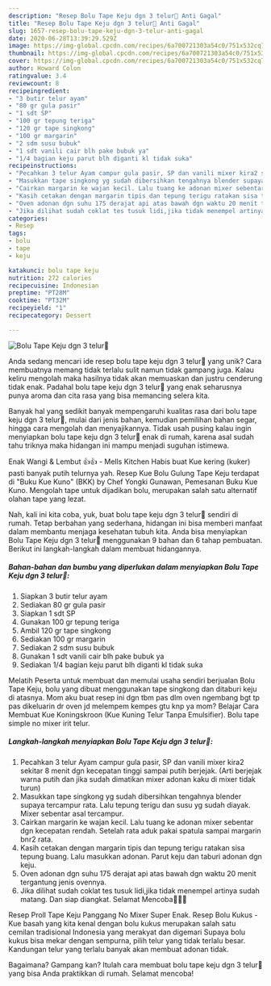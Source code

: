```yaml
---
description: "Resep Bolu Tape Keju dgn 3 telur🥰 Anti Gagal"
title: "Resep Bolu Tape Keju dgn 3 telur🥰 Anti Gagal"
slug: 1657-resep-bolu-tape-keju-dgn-3-telur-anti-gagal
date: 2020-06-28T13:39:29.529Z
image: https://img-global.cpcdn.com/recipes/6a700721303a54c0/751x532cq70/bolu-tape-keju-dgn-3-telur🥰-foto-resep-utama.jpg
thumbnail: https://img-global.cpcdn.com/recipes/6a700721303a54c0/751x532cq70/bolu-tape-keju-dgn-3-telur🥰-foto-resep-utama.jpg
cover: https://img-global.cpcdn.com/recipes/6a700721303a54c0/751x532cq70/bolu-tape-keju-dgn-3-telur🥰-foto-resep-utama.jpg
author: Howard Colon
ratingvalue: 3.4
reviewcount: 8
recipeingredient:
- "3 butir telur ayam"
- "80 gr gula pasir"
- "1 sdt SP"
- "100 gr tepung teriga"
- "120 gr tape singkong"
- "100 gr margarin"
- "2 sdm susu bubuk"
- "1 sdt vanili cair blh pake bubuk ya"
- "1/4 bagian keju parut blh diganti kl tidak suka"
recipeinstructions:
- "Pecahkan 3 telur Ayam campur gula pasir, SP dan vanili mixer kira2 sekitar 8 menit dgn kecepatan tinggi sampai putih berjejak. (Arti berjejak warna putih dan jika sudah dimatikan mixer adonan kaku di mixer tidak turun)"
- "Masukkan tape singkong yg sudah dibersihkan tengahnya blender supaya tercampur rata. Lalu tepung terigu dan susu yg sudah diayak. Mixer sebentar asal tercampur."
- "Cairkan margarin ke wajan kecil. Lalu tuang ke adonan mixer sebentar dgn kecepatan rendah. Setelah rata aduk pakai spatula sampai margarin bnr2 rata."
- "Kasih cetakan dengan margarin tipis dan tepung terigu ratakan sisa tepung buang. Lalu masukkan adonan. Parut keju dan taburi adonan dgn keju."
- "Oven adonan dgn suhu 175 derajat api atas bawah dgn waktu 20 menit tergantung jenis ovennya."
- "Jika dilihat sudah coklat tes tusuk lidi,jika tidak menempel artinya sudah matang. Dan siap diangkat. Selamat Mencoba🙏🙏🙏"
categories:
- Resep
tags:
- bolu
- tape
- keju

katakunci: bolu tape keju 
nutrition: 272 calories
recipecuisine: Indonesian
preptime: "PT28M"
cooktime: "PT32M"
recipeyield: "1"
recipecategory: Dessert

---
```



![Bolu Tape Keju dgn 3 telur🥰](https://img-global.cpcdn.com/recipes/6a700721303a54c0/751x532cq70/bolu-tape-keju-dgn-3-telur🥰-foto-resep-utama.jpg)

Anda sedang mencari ide resep bolu tape keju dgn 3 telur🥰 yang unik? Cara membuatnya memang tidak terlalu sulit namun tidak gampang juga. Kalau keliru mengolah maka hasilnya tidak akan memuaskan dan justru cenderung tidak enak. Padahal bolu tape keju dgn 3 telur🥰 yang enak seharusnya punya aroma dan cita rasa yang bisa memancing selera kita.

Banyak hal yang sedikit banyak mempengaruhi kualitas rasa dari bolu tape keju dgn 3 telur🥰, mulai dari jenis bahan, kemudian pemilihan bahan segar, hingga cara mengolah dan menyajikannya. Tidak usah pusing kalau ingin menyiapkan bolu tape keju dgn 3 telur🥰 enak di rumah, karena asal sudah tahu triknya maka hidangan ini mampu menjadi suguhan istimewa.

Enak Wangi &amp; Lembut 👍👍 - Mells Kitchen Habis buat Kue kering (kuker) pasti banyak putih telurnya yah. Resep Kue Bolu Gulung Tape Keju terdapat di &#34;Buku Kue Kuno&#34; (BKK) by Chef Yongki Gunawan, Pemesanan Buku Kue Kuno. Mengolah tape untuk dijadikan bolu, merupakan salah satu alternatif olahan tape yang lezat.


Nah, kali ini kita coba, yuk, buat bolu tape keju dgn 3 telur🥰 sendiri di rumah. Tetap berbahan yang sederhana, hidangan ini bisa memberi manfaat dalam membantu menjaga kesehatan tubuh kita. Anda bisa menyiapkan Bolu Tape Keju dgn 3 telur🥰 menggunakan 9 bahan dan 6 tahap pembuatan. Berikut ini langkah-langkah dalam membuat hidangannya.

<!--inarticleads1-->

##### Bahan-bahan dan bumbu yang diperlukan dalam menyiapkan Bolu Tape Keju dgn 3 telur🥰:

1. Siapkan 3 butir telur ayam
1. Sediakan 80 gr gula pasir
1. Siapkan 1 sdt SP
1. Gunakan 100 gr tepung teriga
1. Ambil 120 gr tape singkong
1. Sediakan 100 gr margarin
1. Sediakan 2 sdm susu bubuk
1. Gunakan 1 sdt vanili cair blh pake bubuk ya
1. Sediakan 1/4 bagian keju parut blh diganti kl tidak suka


Melatih Peserta untuk membuat dan memulai usaha sendiri berjualan Bolu Tape Keju, bolu yang dibuat menggunakan tape singkong dan ditaburi keju di atasnya. Mom aku buat resep ini dgn tbm pas dlm oven ngembang bgt tp pas dikeluarin dr oven jd melempem kempes gtu knp ya mom? Belajar Cara Membuat Kue Koningskroon (Kue Kuning Telur Tanpa Emulsifier). Bolu tape simple no mixer irit telur. 

<!--inarticleads2-->

##### Langkah-langkah menyiapkan Bolu Tape Keju dgn 3 telur🥰:

1. Pecahkan 3 telur Ayam campur gula pasir, SP dan vanili mixer kira2 sekitar 8 menit dgn kecepatan tinggi sampai putih berjejak. (Arti berjejak warna putih dan jika sudah dimatikan mixer adonan kaku di mixer tidak turun)
1. Masukkan tape singkong yg sudah dibersihkan tengahnya blender supaya tercampur rata. Lalu tepung terigu dan susu yg sudah diayak. Mixer sebentar asal tercampur.
1. Cairkan margarin ke wajan kecil. Lalu tuang ke adonan mixer sebentar dgn kecepatan rendah. Setelah rata aduk pakai spatula sampai margarin bnr2 rata.
1. Kasih cetakan dengan margarin tipis dan tepung terigu ratakan sisa tepung buang. Lalu masukkan adonan. Parut keju dan taburi adonan dgn keju.
1. Oven adonan dgn suhu 175 derajat api atas bawah dgn waktu 20 menit tergantung jenis ovennya.
1. Jika dilihat sudah coklat tes tusuk lidi,jika tidak menempel artinya sudah matang. Dan siap diangkat. Selamat Mencoba🙏🙏🙏


Resep Proll Tape Keju Panggang No Mixer Super Enak. Resep Bolu Kukus - Kue basah yang kita kenal dengan bolu kukus merupakan salah satu cemilan tradisional Indonesia yang merakyat dan digemari Supaya bolu kukus bisa mekar dengan sempurna, pilih telur yang tidak terlalu besar. Kandungan telur yang terlalu banyak akan membuat adonan tidak. 

Bagaimana? Gampang kan? Itulah cara membuat bolu tape keju dgn 3 telur🥰 yang bisa Anda praktikkan di rumah. Selamat mencoba!
